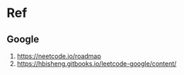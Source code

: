 # Ref
## Google
1. https://neetcode.io/roadmap
2. https://hbisheng.gitbooks.io/leetcode-google/content/
